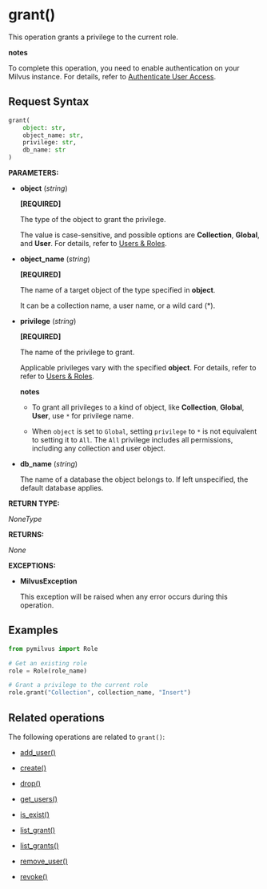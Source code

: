 # grant()

This operation grants a privilege to the current role.

<div class="admonition note">

<p><b>notes</b></p>

<p>To complete this operation, you need to enable authentication on your Milvus instance. For details, refer to <a href="https://milvus.io/docs/authenticate.md">Authenticate User Access</a>.</p>

</div>

## Request Syntax

```python
grant(
    object: str,
    object_name: str,
    privilege: str,
    db_name: str
) 
```

__PARAMETERS:__

- __object__ (_string_)

    __[REQUIRED]__

    The type of the object to grant the privilege.

    The value is case-sensitive, and possible options are __Collection__, __Global__, and __User__. For details, refer to [Users & Roles](https://milvus.io/docs/users_and_roles.md).

- __object_name__ (_string_)

    __[REQUIRED]__

    The name of a target object of the type specified in __object__.

    It can be a collection name, a user name, or a wild card (*).

- __privilege__ (_string_)

    __[REQUIRED]__

    The name of the privilege to grant.

    Applicable privileges vary with the specified __object__. For details, refer to refer to [Users & Roles](https://milvus.io/docs/users_and_roles.md).

    <div class="admonition note">

    <p><b>notes</b></p>

    <ul>
    <li><p>To grant all privileges to a kind of object, like <strong>Collection</strong>, <strong>Global</strong>, <strong>User</strong>, use <code>*</code> for privilege name.</p></li>
    <li><p>When <code>object</code> is set to <code>Global</code>, setting <code>privilege</code> to <code>*</code> is not equivalent to setting it to <code>All</code>. The <code>All</code> privilege includes all permissions, including any collection and user object.</p></li>
    </ul>

    </div>

- __db_name__ (_string_)

    The name of a database the object belongs to. If left unspecified, the default database applies.

__RETURN TYPE:__

_NoneType_

__RETURNS:__

_None_

__EXCEPTIONS:__

- __MilvusException__

    This exception will be raised when any error occurs during this operation.

## Examples

```python
from pymilvus import Role

# Get an existing role
role = Role(role_name)

# Grant a privilege to the current role 
role.grant("Collection", collection_name, "Insert")
```

## Related operations

The following operations are related to `grant()`:

- [add_user()](./add_user.md)

- [create()](./create.md)

- [drop()](./drop.md)

- [get_users()](./get_users.md)

- [is_exist()](./is_exist.md)

- [list_grant()](./list_grant.md)

- [list_grants()](./list_grants.md)

- [remove_user()](./remove_user.md)

- [revoke()](./revoke.md)

